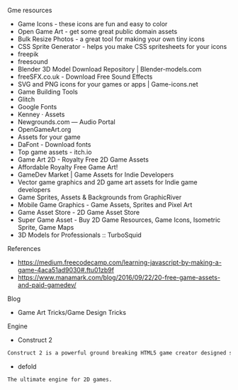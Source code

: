 Gme resources

- Game Icons - these icons are fun and easy to color
- Open Game Art - get some great public domain assets
- Bulk Resize Photos - a great tool for making your own tiny icons
- CSS Sprite Generator - helps you make CSS spritesheets for your icons
- freepik
- freesound
- Blender 3D Model Download Repository | Blender-models.com
- freeSFX.co.uk - Download Free Sound Effects
- SVG and PNG icons for your games or apps | Game-icons.net
- Game Building Tools
- Glitch
- Google Fonts
- Kenney · Assets
- Newgrounds.com — Audio Portal
- OpenGameArt.org
- Assets for your game
- DaFont - Download fonts
- Top game assets - itch.io
- Game Art 2D - Royalty Free 2D Game Assets
- Affordable Royalty Free Game Art!
- GameDev Market | Game Assets for Indie Developers
- Vector game graphics and 2D game art assets for Indie game developers
- Game Sprites, Assets & Backgrounds from GraphicRiver
- Mobile Game Graphics - Game Assets, Sprites and Pixel Art
- Game Asset Store - 2D Game Asset Store
- Super Game Asset - Buy 2D Game Resources, Game Icons, Isometric Sprite, Game Maps
- 3D Models for Professionals :: TurboSquid

References

- https://medium.freecodecamp.com/learning-javascript-by-making-a-game-4aca51ad9030#.ftu01zb9f
- https://www.manamark.com/blog/2016/09/22/20-free-game-assets-and-paid-gamedev/

Blog

- Game Art Tricks/Game Design Tricks

Engine

- Construct 2

```tex
Construct 2 is a powerful ground breaking HTML5 game creator designed specifically for 2D games. It allows anyone to build games — no coding required!
```

- defold

```tex
The ultimate engine for 2D games.
```
